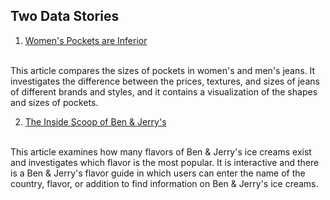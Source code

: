 ## Two Data Stories

1. [Women's Pockets are Inferior](https://pudding.cool/2018/08/pockets/)
</br>
This article compares the sizes of pockets in women's and men's jeans. It investigates the difference between the prices, textures, and sizes of jeans of different brands and styles, and it contains a visualization of the shapes and sizes of pockets.

2. [The Inside Scoop of Ben & Jerry's](https://benjerry.heshlindsdataviz.com/)
</br>
This article examines how many flavors of Ben & Jerry's ice creams exist and investigates which flavor is the most popular. It is interactive and there is a Ben & Jerry's flavor guide in which users can enter the name of the country, flavor, or addition to find information on Ben & Jerry's ice creams.
